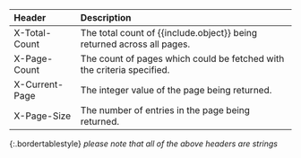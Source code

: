 | Header |  Description |
| :------ | :------------- |
| X-Total-Count | The total count of {{include.object}} being returned across all pages. | 
| X-Page-Count | The count of pages which could be fetched with the criteria specified. |   
| X-Current-Page | The integer value of the page being returned. |
| X-Page-Size | The number of entries in the page being returned. |
{:.bordertablestyle}
_please note that all of the above headers are strings_